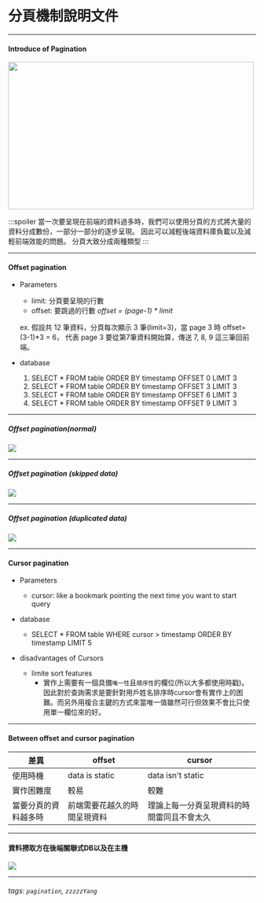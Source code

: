# 分頁機制說明文件

---

#### Introduce of Pagination

<img src="https://images.unsplash.com/photo-1589998059171-988d887df646?ixlib=rb-4.0.3&ixid=MnwxMjA3fDB8MHxzZWFyY2h8Mnx8b3BlbiUyMGJvb2t8ZW58MHx8MHx8&w=1000&q=80" height="300" width="500" />

:::spoiler 
當一次要呈現在前端的資料過多時，我們可以使用分頁的方式將大量的資料分成數份，一部分一部分的逐步呈現。 因此可以減輕後端資料庫負載以及減輕前端效能的問題。 分頁大致分成兩種類型
:::

---

#### Offset pagination
- Parameters
    - limit: 分頁要呈現的行數
    - offset: 要跳過的行數 *offset = (page-1) * limit*
    
    ex. 假設共 12 筆資料，分頁每次顯示 3 筆(limit=3)，當 page 3 時 offset= (3-1)*3 = 6， 代表 page 3 要從第7筆資料開始算，傳送 7, 8, 9 這三筆回前端。
    
- database
    1. SELECT * FROM table ORDER BY timestamp OFFSET  0 LIMIT 3
    2. SELECT * FROM table ORDER BY timestamp OFFSET  3 LIMIT 3
    3. SELECT * FROM table ORDER BY timestamp OFFSET  6 LIMIT 3
    4. SELECT * FROM table ORDER BY timestamp OFFSET  9 LIMIT 3   

----

##### Offset pagination(normal)
![](https://i.imgur.com/klwHgvf.jpg)


----

##### Offset pagination (skipped data)
![](https://i.imgur.com/18uV5xs.png)

----

##### Offset pagination (duplicated data)
![](https://i.imgur.com/a9m5GEu.png)

---

#### Cursor pagination

- Parameters
    - cursor: like a bookmark pointing the next time you want to start query

- database
    - SELECT * FROM table WHERE cursor > timestamp ORDER BY timestamp LIMIT 5

- disadvantages of Cursors
    - limite sort features
        - 實作上需要有一個具備`唯一性`且`順序性`的欄位(所以大多都使用時戳)。 因此對於查詢需求是要針對用戶姓名排序時cursor會有實作上的困難。而另外用複合主鍵的方式來當唯一值雖然可行但效果不會比只使用單一欄位來的好。

---

#### Between offset and cursor pagination



| 差異                 | offset                       | cursor                                     |
| -------------------- | ---------------------------- | ------------------------------------------ |
| 使用時機             | data is static               | data isn't static                          |
| 實作困難度           | 較易                         | 較難                                       |
| 當要分頁的資料越多時 | 前端需要花越久的時間呈現資料 | 理論上每一分頁呈現資料的時間雷同且不會太久 |


---

#### 資料撈取方在後端關聯式DB以及在主機
![](https://i.imgur.com/leso6am.jpg)

---

###### tags: `pagination`, `zzzzzYang`
